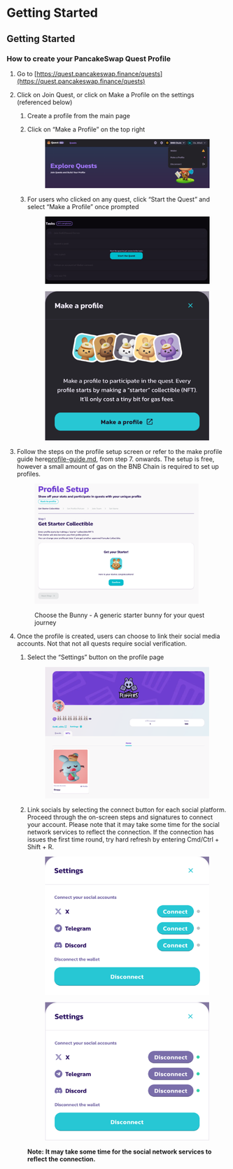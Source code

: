 # Getting Started

## Getting Started

### How to create your PancakeSwap Quest Profile

1. Go to [https://quest.pancakeswap.finance/quests](https://quest.pancakeswap.finance/quests)
2. Click on Join Quest, or click on Make a Profile on the settings (referenced below)
   1. Create a profile from the main page
   2.  Click on “Make a Profile” on the top right

       <figure><img src="../../.gitbook/assets/unnamed (8).png" alt=""><figcaption></figcaption></figure>
   3.  For users who clicked on any quest, click “Start the Quest” and select “Make a Profile” once prompted

       <figure><img src="../../.gitbook/assets/unnamed (7).png" alt=""><figcaption></figcaption></figure>

       <figure><img src="../../.gitbook/assets/unnamed (6).png" alt="" width="375"><figcaption></figcaption></figure>
3.  Follow the steps on the profile setup screen or refer to the make profile guide here[profile-guide.md](../nft-market/nft-profile-system/profile-guide.md "mention"), from step 7. onwards. The setup is free, however a small amount of gas on the BNB Chain is required to set up profiles.

    <figure><img src="../../.gitbook/assets/unnamed (5).png" alt="" width="375"><figcaption><p>Choose the Bunny - A generic starter bunny for your quest journey</p></figcaption></figure>


4. Once the profile is created, users can choose to link their social media accounts. Not that not all quests require social verification.&#x20;
   1.  Select the “Settings” button on the profile page

       <figure><img src="../../.gitbook/assets/unnamed (4).png" alt="" width="375"><figcaption></figcaption></figure>
   2.  Link socials by selecting the connect button for each social platform. Proceed through the on-screen steps and signatures to connect your account. Please note that it may take some time for the social network services to reflect the connection. If the connection has issues the first time round, try hard refresh by entering Cmd/Ctrl + Shift + R.

       <figure><img src="../../.gitbook/assets/unnamed (9).png" alt="" width="375"><figcaption></figcaption></figure>

       <figure><img src="../../.gitbook/assets/unnamed (10).png" alt="" width="375"><figcaption></figcaption></figure>

       **Note:** **It may take some time for the social network services to reflect the connection.**
